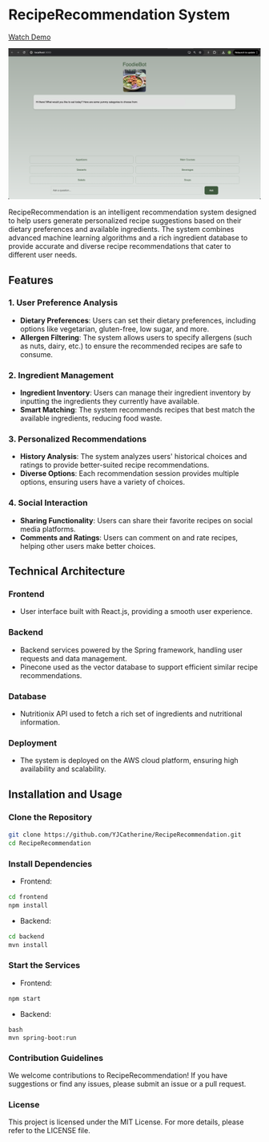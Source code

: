 # RecipeRecommendation System
[Watch Demo](https://www.youtube.com/channel/UCJ_r5A-dfAi8paClN8cNzPA)

![FoodiBot](FoodiBot.png)

RecipeRecommendation is an intelligent recommendation system designed to help users generate personalized recipe suggestions based on their dietary preferences and available ingredients. The system combines advanced machine learning algorithms and a rich ingredient database to provide accurate and diverse recipe recommendations that cater to different user needs.

## Features

### 1. User Preference Analysis
- **Dietary Preferences**: Users can set their dietary preferences, including options like vegetarian, gluten-free, low sugar, and more.
- **Allergen Filtering**: The system allows users to specify allergens (such as nuts, dairy, etc.) to ensure the recommended recipes are safe to consume.

### 2. Ingredient Management
- **Ingredient Inventory**: Users can manage their ingredient inventory by inputting the ingredients they currently have available.
- **Smart Matching**: The system recommends recipes that best match the available ingredients, reducing food waste.

### 3. Personalized Recommendations
- **History Analysis**: The system analyzes users' historical choices and ratings to provide better-suited recipe recommendations.
- **Diverse Options**: Each recommendation session provides multiple options, ensuring users have a variety of choices.

### 4. Social Interaction
- **Sharing Functionality**: Users can share their favorite recipes on social media platforms.
- **Comments and Ratings**: Users can comment on and rate recipes, helping other users make better choices.

## Technical Architecture

### Frontend
- User interface built with React.js, providing a smooth user experience.

### Backend
- Backend services powered by the Spring framework, handling user requests and data management.
- Pinecone used as the vector database to support efficient similar recipe recommendations.

### Database
- Nutritionix API used to fetch a rich set of ingredients and nutritional information.

### Deployment
- The system is deployed on the AWS cloud platform, ensuring high availability and scalability.

## Installation and Usage

### Clone the Repository

```bash
git clone https://github.com/YJCatherine/RecipeRecommendation.git
cd RecipeRecommendation
```
### Install Dependencies
- Frontend:

```bash
cd frontend
npm install
```

- Backend:

```bash
cd backend
mvn install
```

### Start the Services
- Frontend:

```bash
npm start
```

- Backend:
```
bash
mvn spring-boot:run
```

### Contribution Guidelines
We welcome contributions to RecipeRecommendation! If you have suggestions or find any issues, please submit an issue or a pull request.

### License
This project is licensed under the MIT License. For more details, please refer to the LICENSE file.
